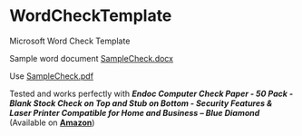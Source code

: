 # WordCheckTemplate
Microsoft Word Check Template

Sample word document [SampleCheck.docx](/SampleCheck.docx)

Use [SampleCheck.pdf](/SampleCheck.pdf)

Tested and works perfectly with ***Endoc Computer Check Paper - 50 Pack - Blank Stock Check on Top and Stub on Bottom - Security Features & Laser Printer Compatible for Home and Business – Blue Diamond*** (Available on [**Amazon**](https://www.amazon.com/dp/B084BXRVZT?psc=1&ref=ppx_yo2ov_dt_b_product_details))
